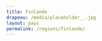 ```yaml
---
title: Finlande
drapeau: /media/placeholder__.jpg
layout: pays
permalink: /regions/finlande/
---
```

